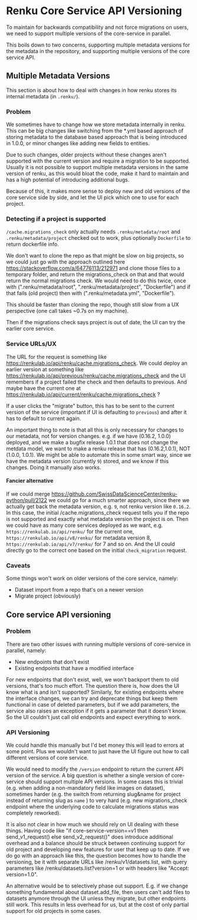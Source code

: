 # Renku Core Service API Versioning

To maintain for backwards compatibility and not force migrations on users, we need to support multiple versions of the core-service in parallel.

This boils down to two concerns, supporting multiple metadata versions for the metadata in the repository, and supporting multiple versions
of the core service API.

## Multiple Metadata Versions

This section is about how to deal with changes in how renku stores its internal metadata (in `.renku/`).

### Problem
We sometimes have to change how we store metadata internally in renku. This can be big changes like switching from the *.yml based approach of storing metadata
to the database based approach that is being introduced in 1.0.0, or minor changes like adding new fields to entities.

Due to such changes, older projects without these changes aren't supported with the current version and require a migration to be supported.
Usually it is not possible to support multiple metadata versions in the same version of renku, as this would bloat the code, make it hard to maintain and
has a high potential of introducing additional bugs.

Because of this, it makes more sense to deploy new and old versions of the core service side by side, and let the UI pick which one to use for each project.

### Detecting if a project is supported

`/cache.migrations_check` only actually needs `.renku/metadata/root` and `.renku/metadata/project` checked out to work, plus optionally `Dockerfile` to return dockerfile info.

We don't want to clone the repo as that might be slow on big projects, so we could just go with the approach outlined here https://stackoverflow.com/a/64776113/212971 and clone those files to a temporary folder, and return the migrations_check on that and that would return the normal migrations check. We would need to do this twice, once with (".renku/metadata/root", ".renku/metadata/project", "Dockerfile") and if that fails (old project) then with (".renku/metadata.yml", "Dockerfile").

This should be faster than cloning the repo, though still slow from a UX perspective (one call takes ~0.7s on my machine).

Then if the migrations check says project is out of date, the UI can try the earlier core service.

### Service URLs/UX

The URL for the request is something like https://renkulab.io/api/renku/cache.migrations_check. We could deploy an earlier version at something like https://renkulab.io/api/previous/renku/cache.migrations_check and the UI remembers if a project failed the check and then defaults to previous. And maybe have the current one at https://renkulab.io/api/current/renku/cache.migrations_check ?

If a user clicks the "migrate" button, this has to be sent to the current version of the service (important if UI is defaulting to `previous`) and after it has to default to current again.

An important thing to note is that all this is only necessary for changes to our metadata, not for version changes. e.g. if we have (0.16.2, 1.0.0) deployed, and we make a bugfix release 1.0.1 that does not change the metdata model, we want to make a renku release that has (0.16.2,1.0.1), NOT (1.0.0, 1.0.1). We might be able to automate this in some smart way, since we have the metadata version (currently `9`) stored, and we know if this changes. Doing it manually also works.

#### Fancier alternative
If we could merge https://github.com/SwissDataScienceCenter/renku-python/pull/2122 we could go for a much smarter approach, since there we actually get back the metadata version, e.g. `9`, not renku version like `0.16.2`. In this case, the initial /cache.migrations_check request tells you if the repo is not supported and exactly what metadata version the project is on.
Then we could have as many core services deployed as we want, e.g. `https://renkulab.io/api/renku/` for the current one, `https://renkulab.io/api/v8/renku/` for metadata version 8, `https://renkulab.io/api/v7/renku/` for 7 and so on. And the UI could directly go to the correct one based on the initial `check_migration` request.


### Caveats
Some things won't work on older versions of the core service, namely:
- Dataset import from a repo that's on a newer version
- Migrate project (obviously)

## Core service API versioning

### Problem
There are two other issues with running multiple versions of core-service in parallel, namely:
- New endpoints that don't exist
- Existing endpoints that have a modified interface

For new endpoints that don't exist, well, we won't backport them to old versions, that's too much effort. The question there is, how does the UI know what is and isn't supported? Similarly, for existing endpoints where the interface changes, we can try and deprecate things but keep them functional in case of deleted parameters, but if we add parameters, the service also raises an exception if it gets a parameter that it doesn't know.
So the UI couldn't just call old endpoints and expect everything to work.


### API Versioning
We could handle this manually but I'd bet money this will lead to errors at some point. Plus we wouldn't want to just have the UI figure out how to call different versions of core service.

We would need to modify the `/version` endpoint to return the current API version of the service. A big question is whether a single version of core-service
should support multiple API versions. In some cases this is trivial (e.g. when adding a non-mandatory field like images on dataset), sometimes harder (e.g.
the switch from returning slug&name for project instead of returning slug as `name` ) to very hard (e.g. new migrations_check endpoint where the underlying code
to calculate migrations status was completely reworked).

It is also not clear in how much we should rely on UI dealing with these things. Having code like "if core-service-version==v1 then send_v1_request() else send_v2_request()"
does introduce additional overhead and a balance should be struck between continuing support for old project and developing new features for user that keep up to date.
If we do go with an approach like this, the question becomes how to handle the versioning, be it with separate URLs like /renku/v1/datasets.list, with query parameters
like /renku/datasets.list?version=1 or with headers like "Accept: version=1.0".

An alternative would be to selectively phase out support. E.g. if we change something fundamental about dataset.add_file, then users can't add files to datasets anymore
through the UI unless they migrate, but other endpoints still work. This results in less overhead for us, but at the cost of only partial support for old projects in some cases.